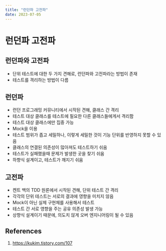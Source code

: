 ```yaml
---
title: "런던파 고전파"
date: 2023-07-05
---
```


# 런던파 고전파

## 런던파와 고전파

- 단위 테스트에 대한 두 가지 견해로, 런던파와 고전파라는 방법이 존재
- 테스트를 격리하는 방법이 다름

## 런던파

- 런던 프로그래밍 커뮤니티에서 시작된 견해, 클래스 간 격리
- 테스트 대상 클래스를 테스트에 필요한 다른 클래스들에게서 격리함
- 테스트 대상 클래스에만 집중 가능
- Mock을 이용
- 테스트 범위가 좁고 세밀하나, 이렇게 세밀한 것이 기능 단위를 반영하지 못할 수 있음
- 클래스의 연결된 의존성이 많아져도 테스트하기 쉬움
- 테스트가 실패했을때 문제가 발생한 곳을 찾기 쉬움
- 하향식 설계이고, 테스트가 깨지기 쉬움

## 고전파

- 켄트 백의 TDD 원론에서 시작된 견해, 단위 테스트 간 격리
- 각각의 단위 테스트는 서로의 결과에 영향을 미치지 않음
- Mock이 아닌 실제 구현체를 사용해서 테스트
- 테스트 간 서로 영향을 주는 공유 의존성 발생 가능
- 상향식 설계이기 때문에, 의도치 않게 오버 엔지니어링이 될 수 있음

## References

1. https://kukim.tistory.com/107

